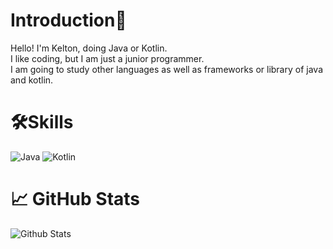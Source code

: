 # Introduction👋

Hello! I'm Kelton, doing Java or Kotlin.  
I like coding, but I am just a junior programmer.  
I am going to study other languages as well as frameworks or library of java and kotlin.  

# 🛠️Skills

![Java](https://img.shields.io/badge/java-%23ED8B00.svg?style=for-the-badge&logo=java&logoColor=white)
![Kotlin](https://img.shields.io/badge/kotlin-%237100FF.svg?style=for-the-badge&logo=kotlin&logoColor=white)

# 📈 GitHub Stats

![Github Stats](https://github-readme-stats.vercel.app/api?username=Kelton208)
